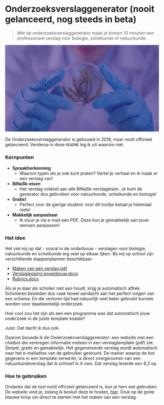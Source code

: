 # Onderzoeksverslaggenerator (nooit gelanceerd, nog steeds in beta)
> Met de onderzoeksverslaggenerator maak je binnen 10 minuten een professioneel verslag voor biologie, scheikunde of natuurkunde.

![](/img/bg-pattern.png)

De Onderzoeksverslaggenerator is gebouwd in 2019, maar nooit officieel gelanceerd. Verderop in deze `README` leg ik uit waarom niet.

### Kernpunten
- **Spraakherkenning**
  - Waarom typen als je ook kunt praten? Vertel je verhaal en ik maak er een verslag van!
- **BiNaSk-eisen**
  - Het verslag voldoet aan alle BiNaSk-verslageisen. Je kunt de generator dus gebruiken voor natuurkunde, scheikunde en biologie!
- **Gratis!**
  - Perfect voor de gierige student: voor dit tooltje betaal je helemaal niets!
- **Makkelijk aanpasbaar**
  - Ik stuur je via e-mail een PDF. Deze kun je gemakkelijk aan jouw wensen aanpassen!

### Het idee
Het viel mij op dat - vooral in de onderbouw - verslagen voor biologie, natuurkunde en scheikunde erg veel op elkaar lijken. Bij mij op school zijn verschillende stappenplannen beschikbaar:

- [Maken van een verslag.pdf](https://github.com/StachRedeker/Onderzoeksverslaggenerator/blob/main/Maken%20van%20een%20verslag%20(1).pdf)
- [Verslaglegging bovenbouw.docx](https://github.com/StachRedeker/Onderzoeksverslaggenerator/blob/main/verslaglegging%20bovenbouw%202019-2020.docx)
- [Rubrics.docx](https://github.com/StachRedeker/Onderzoeksverslaggenerator/blob/main/Rubrics.docx)

Als je je daar als scholier niet aan houdt, krijg je automatisch aftrek. Scholieren besteden dus vaak teveel aandacht aan het perfect volgen van een schema. En die verloren tijd had natuurlijk veel beter gebruikt kunnen worden voor daadwerkelijk onderzoek.

Hoe cool zou het zijn als een een programma was dat automatisch jouw onderzoek in de juiste template knalde?

Juist. Dat dacht ik dus ook.

Daarom bouwde ik de Onderzoeksverslaggenerator: een website met een chatbot die verkregen informatie meteen in een verslagtemplate (pdf) zet. Simpel, gratis en gemakkelijk. Het gegenereerde verslag wordt automatisch naar het e-mailadres van de gebruiker gestuurd. De manier waarop de bot gegevens in een template verwerkt, is direct overgenomen van een natuurkundeverslag dat ik schreef in 4 vwo. Dat verslag leverde een 8,3 op.

### Hoe te gebruiken
Ondanks dat de tool nooit officieel gelanceerd is, kun je hem wel gebruiken. De website vind je, zolang ik besluit deze te hosten, [hier](https://vault.stachredeker.nl/verslag/). Druk op de grote blauwe knop om direct te starten met het maken van een verslag.
